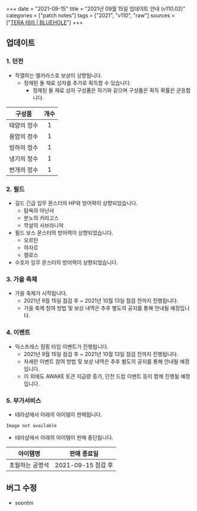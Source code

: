 +++
date = "2021-09-15"
title = "2021년 09월 15일 업데이트 안내 (v110.02)"
categories = ["patch notes"]
tags = ["2021", "v110", "raw"]
sources = ["[TERA 테라 | BLUEHOLE](https://playtera.co.kr/news/updates/582)"]
+++

## 업데이트

### **1.** 던전
- 작열하는 엘카라스호 보상이 상향됩니다.
  - 정제된 돌 재료 상자를 추가로 획득할 수 있습니다.
    - 정제된 돌 재료 상자 구성품은 하기와 같으며 구성품은 획득 확률은 균등합니다.

| 구성품 | 개수 |
| :-: | :-: |
| 태양의 정수 | 1 |
| 용암의 정수 | 1 |
| 빙하의 정수 | 1 |
| 냉기의 정수 | 1 |
| 번개의 정수 | 1 |

### **2.** 필드
- 길드 긴급 임무 몬스터의 HP와 방어력이 상향되었습니다.
  - 탐욕의 아냔샤
  - 분노의 카라고스
  - 학살의 사브라니악
- 필드 보스 몬스터의 방어력이 상향되었습니다.
  - 오르탄
  - 하자르
  - 캘로스
- 수호자 임무 몬스터의 방어력이 상향되었습니다.

### **3.** 가을 축제
- 가을 축제가 시작됩니다.
  - 2021년 9월 15일 점검 후 ~ 2021년 10월 13일 점검 전까지 진행됩니다.
  - 가을 축제 참여 방법 및 보상 내역은 추후 별도의 공지를 통해 안내될 예정입니다.

### **4.** 이벤트
- 익스프레스 점핑 타임 이벤트가 진행됩니다.
  - 2021년 9월 15일 점검 후 ~ 2021년 10월 13일 점검 전까지 진행됩니다.
  - 자세한 이벤트 참여 방법 및 보상 내역은 추후 별도의 공지를 통해 안내될 예정입니다.
  - 이 외에도 AWAKE 토큰 지급량 증가, 던전 드랍 이벤트 등이 함께 진행될 예정입니다.

### **5.** 부가서비스
- 테라샵에서 아래의 아이템이 판매됩니다.

`Image not available`

- 테라샵에서 아래의 아이템이 판매 중단됩니다.

| 아이템명 | 판매 종료일 |
| :-: | :-: |
| 초월하는 공명석 | 2021-09-15 점검 후 |

## 버그 수정

- soontm

